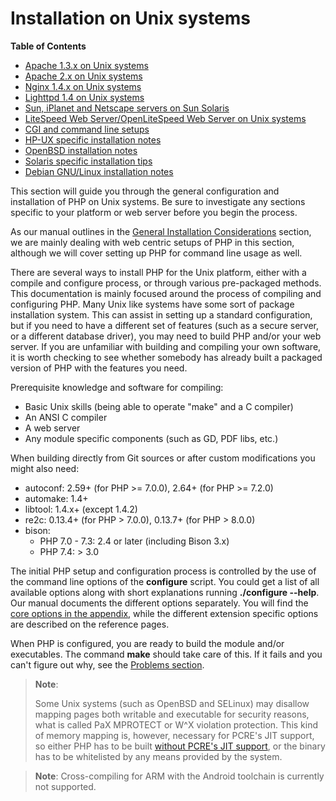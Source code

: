 Installation on Unix systems
============================

**Table of Contents**

-   [Apache 1.3.x on Unix systems](/install/unix/apache.html)
-   [Apache 2.x on Unix systems](/install/unix/apache2.html)
-   [Nginx 1.4.x on Unix systems](/install/unix/nginx.html)
-   [Lighttpd 1.4 on Unix systems](/install/unix/lighttpd-14.html)
-   [Sun, iPlanet and Netscape servers on Sun
    Solaris](/install/unix/sun.html)
-   [LiteSpeed Web Server/OpenLiteSpeed Web Server on Unix
    systems](/install/unix/litespeed.html)
-   [CGI and command line setups](/install/unix/commandline.html)
-   [HP-UX specific installation notes](/install/unix/hpux.html)
-   [OpenBSD installation notes](/install/unix/openbsd.html)
-   [Solaris specific installation tips](/install/unix/solaris.html)
-   [Debian GNU/Linux installation notes](/install/unix/debian.html)

This section will guide you through the general configuration and
installation of PHP on Unix systems. Be sure to investigate any sections
specific to your platform or web server before you begin the process.

As our manual outlines in the
<a href="/install/general.html" class="link">General Installation Considerations</a>
section, we are mainly dealing with web centric setups of PHP in this
section, although we will cover setting up PHP for command line usage as
well.

There are several ways to install PHP for the Unix platform, either with
a compile and configure process, or through various pre-packaged
methods. This documentation is mainly focused around the process of
compiling and configuring PHP. Many Unix like systems have some sort of
package installation system. This can assist in setting up a standard
configuration, but if you need to have a different set of features (such
as a secure server, or a different database driver), you may need to
build PHP and/or your web server. If you are unfamiliar with building
and compiling your own software, it is worth checking to see whether
somebody has already built a packaged version of PHP with the features
you need.

Prerequisite knowledge and software for compiling:

-   <span class="simpara"> Basic Unix skills (being able to operate
    "make" and a C compiler) </span>
-   <span class="simpara"> An ANSI C compiler </span>
-   <span class="simpara"> A web server </span>
-   <span class="simpara"> Any module specific components (such as GD,
    PDF libs, etc.) </span>

When building directly from Git sources or after custom modifications
you might also need:

-   <span class="simpara"> autoconf: 2.59+ (for PHP \>= 7.0.0), 2.64+
    (for PHP \>= 7.2.0) </span>
-   <span class="simpara"> automake: 1.4+ </span>
-   <span class="simpara"> libtool: 1.4.x+ (except 1.4.2) </span>
-   <span class="simpara"> re2c: 0.13.4+ (for PHP \> 7.0.0), 0.13.7+
    (for PHP \> 8.0.0) </span>
-   <span class="simpara"> bison: </span>
    -   <span class="simpara"> PHP 7.0 - 7.3: 2.4 or later (including
        Bison 3.x) </span>
    -   <span class="simpara"> PHP 7.4: \> 3.0 </span>

The initial PHP setup and configuration process is controlled by the use
of the command line options of the **configure** script. You could get a
list of all available options along with short explanations running
**./configure --help**. Our manual documents the different options
separately. You will find the
<a href="/configure/about.html" class="link">core options in the appendix</a>,
while the different extension specific options are described on the
reference pages.

When PHP is configured, you are ready to build the module and/or
executables. The command **make** should take care of this. If it fails
and you can't figure out why, see the
<a href="/install/problems.html" class="link">Problems section</a>.

> **Note**:
>
> Some Unix systems (such as OpenBSD and SELinux) may disallow mapping
> pages both writable and executable for security reasons, what is
> called PaX MPROTECT or W^X violation protection. This kind of memory
> mapping is, however, necessary for PCRE's JIT support, so either PHP
> has to be built
> <a href="/pcre/setup.html#Installation" class="link">without PCRE's JIT support</a>,
> or the binary has to be whitelisted by any means provided by the
> system.

> **Note**: <span class="simpara"> Cross-compiling for ARM with the
> Android toolchain is currently not supported. </span>
